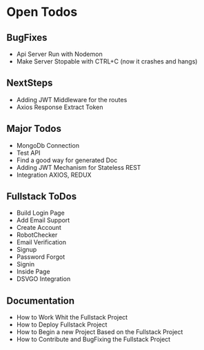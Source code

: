 # Open Todos
## BugFixes
- Api Server Run with Nodemon
- Make Server Stopable with CTRL+C (now it crashes and hangs)

## NextSteps
- Adding JWT Middleware for the routes
- Axios Response Extract Token

## Major Todos
- MongoDb Connection
- Test API
- Find a good way for generated Doc
- Adding JWT Mechanism for Stateless REST
- Integration AXIOS, REDUX

## Fullstack ToDos
- Build Login Page
- Add Email Support
- Create Account
- RobotChecker
- Email Verification
- Signup
- Password Forgot
- Signin
- Inside Page
- DSVGO Integration

## Documentation
- How to Work Whit the Fullstack Project
- How to Deploy Fullstack Project
- How to Begin a new Project Based on the Fullstack Project
- How to Contribute and BugFixing the Fullstack Project